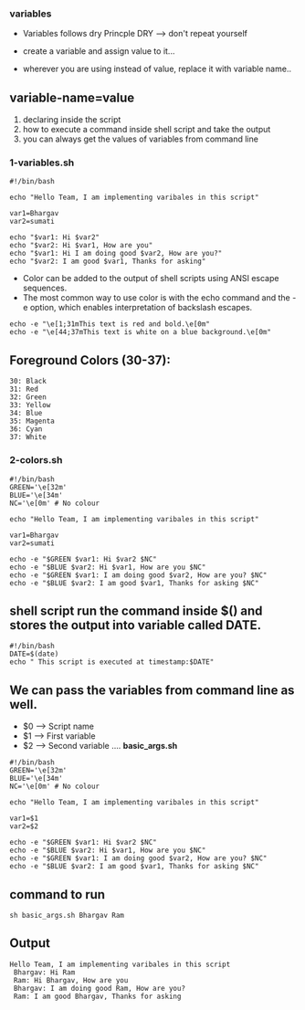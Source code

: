 ### variables
* Variables follows dry Princple
    DRY --> don't repeat yourself


* create a variable and assign value to it...

* wherever you are using instead of value, replace it with variable name..


## variable-name=value

1. declaring inside the script
2. how to execute a command inside shell script and take the output
3. you can always get the values of variables from command line

### 1-variables.sh
```
#!/bin/bash

echo "Hello Team, I am implementing varibales in this script"

var1=Bhargav
var2=sumati

echo "$var1: Hi $var2"
echo "$var2: Hi $var1, How are you"
echo "$var1: Hi I am doing good $var2, How are you?"
echo "$var2: I am good $var1, Thanks for asking"
```
* Color can be added to the output of shell scripts using ANSI escape sequences.
* The most common way to use color is with the echo command and the -e option, which enables interpretation of backslash escapes.
```
echo -e "\e[1;31mThis text is red and bold.\e[0m"
echo -e "\e[44;37mThis text is white on a blue background.\e[0m"
```
## Foreground Colors (30-37):
```
30: Black
31: Red
32: Green
33: Yellow
34: Blue
35: Magenta
36: Cyan
37: White
```
### 2-colors.sh
```
#!/bin/bash
GREEN='\e[32m'
BLUE='\e[34m'
NC='\e[0m' # No colour

echo "Hello Team, I am implementing varibales in this script"

var1=Bhargav
var2=sumati

echo -e "$GREEN $var1: Hi $var2 $NC"
echo -e "$BLUE $var2: Hi $var1, How are you $NC"
echo -e "$GREEN $var1: I am doing good $var2, How are you? $NC"
echo -e "$BLUE $var2: I am good $var1, Thanks for asking $NC"
```

## shell script run the command inside $() and stores the output into variable called DATE.

```
#!/bin/bash
DATE=$(date)
echo " This script is executed at timestamp:$DATE"
```

## We can pass the variables from command line as well. 
* $0 --> Script name
* $1 --> First variable 
* $2 --> Second variable ....
**basic_args.sh**
```
#!/bin/bash
GREEN='\e[32m'
BLUE='\e[34m'
NC='\e[0m' # No colour

echo "Hello Team, I am implementing varibales in this script"

var1=$1
var2=$2

echo -e "$GREEN $var1: Hi $var2 $NC"
echo -e "$BLUE $var2: Hi $var1, How are you $NC"
echo -e "$GREEN $var1: I am doing good $var2, How are you? $NC"
echo -e "$BLUE $var2: I am good $var1, Thanks for asking $NC"
```
## command to run
```
sh basic_args.sh Bhargav Ram
```
## Output
```
Hello Team, I am implementing varibales in this script
 Bhargav: Hi Ram
 Ram: Hi Bhargav, How are you
 Bhargav: I am doing good Ram, How are you?
 Ram: I am good Bhargav, Thanks for asking
```


